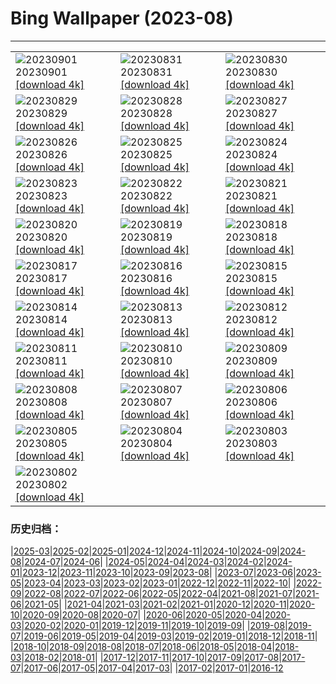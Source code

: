 # Bing Wallpaper (2023-08)
**************

<table><tr><td><img class="wallpaper" src="https://www.bing.com/th?id=OHR.TurkeyTailMush_ZH-CN9683744281_1920x1080.jpg" alt="20230901"> 20230901 <a class="wallpaper_link" href="https://www.bing.com/th?id=OHR.TurkeyTailMush_ZH-CN9683744281_UHD.jpg">[download 4k]</a></td><td><img class="wallpaper" src="https://www.bing.com/th?id=OHR.IronwoodCactus_ZH-CN9290037977_1920x1080.jpg" alt="20230831"> 20230831 <a class="wallpaper_link" href="https://www.bing.com/th?id=OHR.IronwoodCactus_ZH-CN9290037977_UHD.jpg">[download 4k]</a></td><td><img class="wallpaper" src="https://www.bing.com/th?id=OHR.NingalooShark_ZH-CN9014712175_1920x1080.jpg" alt="20230830"> 20230830 <a class="wallpaper_link" href="https://www.bing.com/th?id=OHR.NingalooShark_ZH-CN9014712175_UHD.jpg">[download 4k]</a></td></tr><tr><td><img class="wallpaper" src="https://www.bing.com/th?id=OHR.TetonBison_ZH-CN9384306649_1920x1080.jpg" alt="20230829"> 20230829 <a class="wallpaper_link" href="https://www.bing.com/th?id=OHR.TetonBison_ZH-CN9384306649_UHD.jpg">[download 4k]</a></td><td><img class="wallpaper" src="https://www.bing.com/th?id=OHR.DubrovnikHarbor_ZH-CN8590217905_1920x1080.jpg" alt="20230828"> 20230828 <a class="wallpaper_link" href="https://www.bing.com/th?id=OHR.DubrovnikHarbor_ZH-CN8590217905_UHD.jpg">[download 4k]</a></td><td><img class="wallpaper" src="https://www.bing.com/th?id=OHR.JejuIsland_ZH-CN8434910851_1920x1080.jpg" alt="20230827"> 20230827 <a class="wallpaper_link" href="https://www.bing.com/th?id=OHR.JejuIsland_ZH-CN8434910851_UHD.jpg">[download 4k]</a></td></tr><tr><td><img class="wallpaper" src="https://www.bing.com/th?id=OHR.MuseumIsland_ZH-CN8277258964_1920x1080.jpg" alt="20230826"> 20230826 <a class="wallpaper_link" href="https://www.bing.com/th?id=OHR.MuseumIsland_ZH-CN8277258964_UHD.jpg">[download 4k]</a></td><td><img class="wallpaper" src="https://www.bing.com/th?id=OHR.YellowstoneFalls_ZH-CN8050562150_1920x1080.jpg" alt="20230825"> 20230825 <a class="wallpaper_link" href="https://www.bing.com/th?id=OHR.YellowstoneFalls_ZH-CN8050562150_UHD.jpg">[download 4k]</a></td><td><img class="wallpaper" src="https://www.bing.com/th?id=OHR.SharkFinCove_ZH-CN4952934195_1920x1080.jpg" alt="20230824"> 20230824 <a class="wallpaper_link" href="https://www.bing.com/th?id=OHR.SharkFinCove_ZH-CN4952934195_UHD.jpg">[download 4k]</a></td></tr><tr><td><img class="wallpaper" src="https://www.bing.com/th?id=OHR.SkogafossWaterfall_ZH-CN4763253095_1920x1080.jpg" alt="20230823"> 20230823 <a class="wallpaper_link" href="https://www.bing.com/th?id=OHR.SkogafossWaterfall_ZH-CN4763253095_UHD.jpg">[download 4k]</a></td><td><img class="wallpaper" src="https://www.bing.com/th?id=OHR.TunisiaAmphitheatre_ZH-CN4431856872_1920x1080.jpg" alt="20230822"> 20230822 <a class="wallpaper_link" href="https://www.bing.com/th?id=OHR.TunisiaAmphitheatre_ZH-CN4431856872_UHD.jpg">[download 4k]</a></td><td><img class="wallpaper" src="https://www.bing.com/th?id=OHR.EmeraldLakeYukon_ZH-CN4281156537_1920x1080.jpg" alt="20230821"> 20230821 <a class="wallpaper_link" href="https://www.bing.com/th?id=OHR.EmeraldLakeYukon_ZH-CN4281156537_UHD.jpg">[download 4k]</a></td></tr><tr><td><img class="wallpaper" src="https://www.bing.com/th?id=OHR.StartPointLight_ZH-CN4021540566_1920x1080.jpg" alt="20230820"> 20230820 <a class="wallpaper_link" href="https://www.bing.com/th?id=OHR.StartPointLight_ZH-CN4021540566_UHD.jpg">[download 4k]</a></td><td><img class="wallpaper" src="https://www.bing.com/th?id=OHR.CameraSquirrel_ZH-CN3580119980_1920x1080.jpg" alt="20230819"> 20230819 <a class="wallpaper_link" href="https://www.bing.com/th?id=OHR.CameraSquirrel_ZH-CN3580119980_UHD.jpg">[download 4k]</a></td><td><img class="wallpaper" src="https://www.bing.com/th?id=OHR.AvatarMountain_ZH-CN3268610045_1920x1080.jpg" alt="20230818"> 20230818 <a class="wallpaper_link" href="https://www.bing.com/th?id=OHR.AvatarMountain_ZH-CN3268610045_UHD.jpg">[download 4k]</a></td></tr><tr><td><img class="wallpaper" src="https://www.bing.com/th?id=OHR.HelmckenWaterfall_ZH-CN9694510761_1920x1080.jpg" alt="20230817"> 20230817 <a class="wallpaper_link" href="https://www.bing.com/th?id=OHR.HelmckenWaterfall_ZH-CN9694510761_UHD.jpg">[download 4k]</a></td><td><img class="wallpaper" src="https://www.bing.com/th?id=OHR.KeyWestBridge_ZH-CN2540450067_1920x1080.jpg" alt="20230816"> 20230816 <a class="wallpaper_link" href="https://www.bing.com/th?id=OHR.KeyWestBridge_ZH-CN2540450067_UHD.jpg">[download 4k]</a></td><td><img class="wallpaper" src="https://www.bing.com/th?id=OHR.TaorminaSquare_ZH-CN0273325652_1920x1080.jpg" alt="20230815"> 20230815 <a class="wallpaper_link" href="https://www.bing.com/th?id=OHR.TaorminaSquare_ZH-CN0273325652_UHD.jpg">[download 4k]</a></td></tr><tr><td><img class="wallpaper" src="https://www.bing.com/th?id=OHR.GeckoLeaf_ZH-CN9908456174_1920x1080.jpg" alt="20230814"> 20230814 <a class="wallpaper_link" href="https://www.bing.com/th?id=OHR.GeckoLeaf_ZH-CN9908456174_UHD.jpg">[download 4k]</a></td><td><img class="wallpaper" src="https://www.bing.com/th?id=OHR.PerseidsOregon_ZH-CN9427980491_1920x1080.jpg" alt="20230813"> 20230813 <a class="wallpaper_link" href="https://www.bing.com/th?id=OHR.PerseidsOregon_ZH-CN9427980491_UHD.jpg">[download 4k]</a></td><td><img class="wallpaper" src="https://www.bing.com/th?id=OHR.ThreeElephants_ZH-CN8708711085_1920x1080.jpg" alt="20230812"> 20230812 <a class="wallpaper_link" href="https://www.bing.com/th?id=OHR.ThreeElephants_ZH-CN8708711085_UHD.jpg">[download 4k]</a></td></tr><tr><td><img class="wallpaper" src="https://www.bing.com/th?id=OHR.JupiterArtland_ZH-CN7955790073_1920x1080.jpg" alt="20230811"> 20230811 <a class="wallpaper_link" href="https://www.bing.com/th?id=OHR.JupiterArtland_ZH-CN7955790073_UHD.jpg">[download 4k]</a></td><td><img class="wallpaper" src="https://www.bing.com/th?id=OHR.WorldLionDay_ZH-CN0525835107_1920x1080.jpg" alt="20230810"> 20230810 <a class="wallpaper_link" href="https://www.bing.com/th?id=OHR.WorldLionDay_ZH-CN0525835107_UHD.jpg">[download 4k]</a></td><td><img class="wallpaper" src="https://www.bing.com/th?id=OHR.PandiZucchero_ZH-CN9833521922_1920x1080.jpg" alt="20230809"> 20230809 <a class="wallpaper_link" href="https://www.bing.com/th?id=OHR.PandiZucchero_ZH-CN9833521922_UHD.jpg">[download 4k]</a></td></tr><tr><td><img class="wallpaper" src="https://www.bing.com/th?id=OHR.LiQiu2023_ZH-CN9197909278_1920x1080.jpg" alt="20230808"> 20230808 <a class="wallpaper_link" href="https://www.bing.com/th?id=OHR.LiQiu2023_ZH-CN9197909278_UHD.jpg">[download 4k]</a></td><td><img class="wallpaper" src="https://www.bing.com/th?id=OHR.BodieNC_ZH-CN9027999004_1920x1080.jpg" alt="20230807"> 20230807 <a class="wallpaper_link" href="https://www.bing.com/th?id=OHR.BodieNC_ZH-CN9027999004_UHD.jpg">[download 4k]</a></td><td><img class="wallpaper" src="https://www.bing.com/th?id=OHR.NaganoPond_ZH-CN8794832798_1920x1080.jpg" alt="20230806"> 20230806 <a class="wallpaper_link" href="https://www.bing.com/th?id=OHR.NaganoPond_ZH-CN8794832798_UHD.jpg">[download 4k]</a></td></tr><tr><td><img class="wallpaper" src="https://www.bing.com/th?id=OHR.AtlanticPuffin_ZH-CN8523220989_1920x1080.jpg" alt="20230805"> 20230805 <a class="wallpaper_link" href="https://www.bing.com/th?id=OHR.AtlanticPuffin_ZH-CN8523220989_UHD.jpg">[download 4k]</a></td><td><img class="wallpaper" src="https://www.bing.com/th?id=OHR.GothicRuins_ZH-CN8317467997_1920x1080.jpg" alt="20230804"> 20230804 <a class="wallpaper_link" href="https://www.bing.com/th?id=OHR.GothicRuins_ZH-CN8317467997_UHD.jpg">[download 4k]</a></td><td><img class="wallpaper" src="https://www.bing.com/th?id=OHR.ZelenciSprings_ZH-CN8022746409_1920x1080.jpg" alt="20230803"> 20230803 <a class="wallpaper_link" href="https://www.bing.com/th?id=OHR.ZelenciSprings_ZH-CN8022746409_UHD.jpg">[download 4k]</a></td></tr><tr><td><img class="wallpaper" src="https://www.bing.com/th?id=OHR.CapitolButte_ZH-CN7707972988_1920x1080.jpg" alt="20230802"> 20230802 <a class="wallpaper_link" href="https://www.bing.com/th?id=OHR.CapitolButte_ZH-CN7707972988_UHD.jpg">[download 4k]</a></td><td></td><td></td></tr></table>

### 历史归档：

|[2025-03](/../2025-03/2025-03.md)|[2025-02](/../2025-02/2025-02.md)|[2025-01](/../2025-01/2025-01.md)|[2024-12](/../2024-12/2024-12.md)|[2024-11](/../2024-11/2024-11.md)|[2024-10](/../2024-10/2024-10.md)|[2024-09](/../2024-09/2024-09.md)|[2024-08](/../2024-08/2024-08.md)|[2024-07](/../2024-07/2024-07.md)|[2024-06](/../2024-06/2024-06.md)|
|[2024-05](/../2024-05/2024-05.md)|[2024-04](/../2024-04/2024-04.md)|[2024-03](/../2024-03/2024-03.md)|[2024-02](/../2024-02/2024-02.md)|[2024-01](/../2024-01/2024-01.md)|[2023-12](/../2023-12/2023-12.md)|[2023-11](/../2023-11/2023-11.md)|[2023-10](/../2023-10/2023-10.md)|[2023-09](/../2023-09/2023-09.md)|[2023-08](/2023-08.md)|
|[2023-07](/../2023-07/2023-07.md)|[2023-06](/../2023-06/2023-06.md)|[2023-05](/../2023-05/2023-05.md)|[2023-04](/../2023-04/2023-04.md)|[2023-03](/../2023-03/2023-03.md)|[2023-02](/../2023-02/2023-02.md)|[2023-01](/../2023-01/2023-01.md)|[2022-12](/../2022-12/2022-12.md)|[2022-11](/../2022-11/2022-11.md)|[2022-10](/../2022-10/2022-10.md)|
|[2022-09](/../2022-09/2022-09.md)|[2022-08](/../2022-08/2022-08.md)|[2022-07](/../2022-07/2022-07.md)|[2022-06](/../2022-06/2022-06.md)|[2022-05](/../2022-05/2022-05.md)|[2022-04](/../2022-04/2022-04.md)|[2021-08](/../2021-08/2021-08.md)|[2021-07](/../2021-07/2021-07.md)|[2021-06](/../2021-06/2021-06.md)|[2021-05](/../2021-05/2021-05.md)|
|[2021-04](/../2021-04/2021-04.md)|[2021-03](/../2021-03/2021-03.md)|[2021-02](/../2021-02/2021-02.md)|[2021-01](/../2021-01/2021-01.md)|[2020-12](/../2020-12/2020-12.md)|[2020-11](/../2020-11/2020-11.md)|[2020-10](/../2020-10/2020-10.md)|[2020-09](/../2020-09/2020-09.md)|[2020-08](/../2020-08/2020-08.md)|[2020-07](/../2020-07/2020-07.md)|
|[2020-06](/../2020-06/2020-06.md)|[2020-05](/../2020-05/2020-05.md)|[2020-04](/../2020-04/2020-04.md)|[2020-03](/../2020-03/2020-03.md)|[2020-02](/../2020-02/2020-02.md)|[2020-01](/../2020-01/2020-01.md)|[2019-12](/../2019-12/2019-12.md)|[2019-11](/../2019-11/2019-11.md)|[2019-10](/../2019-10/2019-10.md)|[2019-09](/../2019-09/2019-09.md)|
|[2019-08](/../2019-08/2019-08.md)|[2019-07](/../2019-07/2019-07.md)|[2019-06](/../2019-06/2019-06.md)|[2019-05](/../2019-05/2019-05.md)|[2019-04](/../2019-04/2019-04.md)|[2019-03](/../2019-03/2019-03.md)|[2019-02](/../2019-02/2019-02.md)|[2019-01](/../2019-01/2019-01.md)|[2018-12](/../2018-12/2018-12.md)|[2018-11](/../2018-11/2018-11.md)|
|[2018-10](/../2018-10/2018-10.md)|[2018-09](/../2018-09/2018-09.md)|[2018-08](/../2018-08/2018-08.md)|[2018-07](/../2018-07/2018-07.md)|[2018-06](/../2018-06/2018-06.md)|[2018-05](/../2018-05/2018-05.md)|[2018-04](/../2018-04/2018-04.md)|[2018-03](/../2018-03/2018-03.md)|[2018-02](/../2018-02/2018-02.md)|[2018-01](/../2018-01/2018-01.md)|
|[2017-12](/../2017-12/2017-12.md)|[2017-11](/../2017-11/2017-11.md)|[2017-10](/../2017-10/2017-10.md)|[2017-09](/../2017-09/2017-09.md)|[2017-08](/../2017-08/2017-08.md)|[2017-07](/../2017-07/2017-07.md)|[2017-06](/../2017-06/2017-06.md)|[2017-05](/../2017-05/2017-05.md)|[2017-04](/../2017-04/2017-04.md)|[2017-03](/../2017-03/2017-03.md)|
|[2017-02](/../2017-02/2017-02.md)|[2017-01](/../2017-01/2017-01.md)|[2016-12](/../2016-12/2016-12.md)